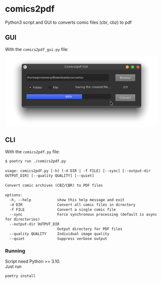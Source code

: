 # comics2pdf
Python3 script and GUI to converts comic files (cbr, cbz) to pdf

## GUI
With the `comics2pdf_gui.py` file:

<p align="center">
  <img src='./.github/screenshot_GUI.png'/>
</p>

## CLI

With the `comics2pdf.py` file:
```
$ poetry run ./comics2pdf.py

usage: comics2pdf.py [-h] (-d DIR | -f FILE) [--sync] [--output-dir OUTPUT_DIR] [--quality QUALITY] [--quiet]

Convert comic archives (CBZ/CBR) to PDF files

options:
  -h, --help            show this help message and exit
  -d DIR                Convert all comic files in directory
  -f FILE               Convert a single comic file
  --sync                Force synchronous processing (default is async for directories)
  --output-dir OUTPUT_DIR
                        Output directory for PDF files
  --quality QUALITY     Individual image quality
  --quiet               Suppress verbose output
```


### Running

Script need Python >= 3.10.  
Just run

```bash
poetry install
```
